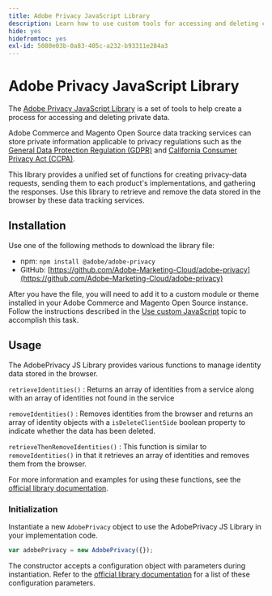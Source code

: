```yaml
---
title: Adobe Privacy JavaScript Library
description: Learn how to use custom tools for accessing and deleting customer personal information collected by Adobe Commerce and Magento Open Source.
hide: yes
hidefromtoc: yes
exl-id: 5080e03b-0a83-405c-a232-b93311e284a3
---
```

# Adobe Privacy JavaScript Library

<!-- TODO: Remove hide metadata when the library has been integrated with Commerce. -->

The [Adobe Privacy JavaScript Library](https://experienceleague.adobe.com/docs/experience-platform/privacy/js-library.html) is a set of tools to help create a process for accessing and deleting private data.

Adobe Commerce and Magento Open Source data tracking services can store private information applicable to privacy regulations such as the [General Data Protection Regulation (GDPR)](gdpr.md) and [California Consumer Privacy Act (CCPA)](ccpa.md).

This library provides a unified set of functions for creating privacy-data requests, sending them to each product's implementations, and gathering the responses. Use this library to retrieve and remove the data stored in the browser by these data tracking services.

## Installation

Use one of the following methods to download the library file:

-  npm: `npm install @adobe/adobe-privacy`
-  GitHub: [https://github.com/Adobe-Marketing-Cloud/adobe-privacy](https://github.com/Adobe-Marketing-Cloud/adobe-privacy)

After you have the file, you will need to add it to a custom module or theme installed in your Adobe Commerce and Magento Open Source instance. Follow the instructions described in the [Use custom JavaScript](https://developer.adobe.com/commerce/frontend-core/javascript/custom/) topic to accomplish this task.

## Usage

The AdobePrivacy JS Library provides various functions to manage identity data stored in the browser.

`retrieveIdentities()`
: Returns an array of identities from a service along with an array of identities not found in the service

`removeIdentities()`
: Removes identities from the browser and returns an array of identity objects with a `isDeleteClientSide` boolean property to indicate whether the data has been deleted.

`retrieveThenRemoveIdentities()`
: This function is similar to `removeIdentities()` in that it retrieves an array of identities and removes them from the browser.

For more information and examples for using these functions, see the [official library documentation](https://experienceleague.adobe.com/docs/experience-platform/privacy/js-library.html).

### Initialization

Instantiate a new `AdobePrivacy` object to use the AdobePrivacy JS Library in your implementation code.

```js
var adobePrivacy = new AdobePrivacy({});
```

The constructor accepts a configuration object with parameters during instantiation.
Refer to the [official library documentation](https://experienceleague.adobe.com/docs/experience-platform/privacy/js-library.html) for a list of these configuration parameters.

